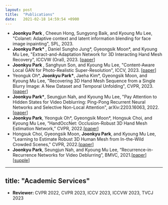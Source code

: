 ```yaml
---
layout: post
title:  "Publications"
date:   2021-02-18 14:59:54 +0900
---
```

- <strong>Joonkyu Park </strong>, Cheeun Hong, Sungyong Baik, and Kyoung Mu Lee, "Colanet: Adaptive context
and latent information blending for face image inpainting", SPL, 2023.
- <strong>Joonkyu Park* </strong>, Daniel Sungho Jung\*, Gyeongsik Moon\*, and Kyoung Mu Lee, "Extract-and-Adaptation Network for 3D Interacting Hand Mesh Recovery", ICCVW (Oral), 2023. [[paper](https://openaccess.thecvf.com/content/ICCV2023W/CV4Metaverse/papers/Park_Extract-and-Adaptation_Network_for_3D_Interacting_Hand_Mesh_Recovery_ICCVW_2023_paper.pdf)]
- <strong>Joonkyu Park </strong>, Sanghyun Son, and Kyoung Mu Lee, "Content-Aware Local GAN for Photo-Realistic Super-Resolution", ICCV, 2023. [[paper](https://openaccess.thecvf.com/content/ICCV2023/papers/Park_Content-Aware_Local_GAN_for_Photo-Realistic_Super-Resolution_ICCV_2023_paper.pdf)]
- Yeonguk Oh\*, <strong>Joonkyu Park*</strong>, Jaeha Kim\*, Gyeongsik Moon, and Kyoung Mu Lee, "Recovering 3D Hand Mesh Sequence from a Single Blurry Image:
A New Dataset and Temporal Unfolding", CVPR, 2023. [[paper](https://arxiv.org/pdf/2303.15417.pdf)]
- <strong>Joonkyu Park*</strong>, Seungjun Nah, and Kyoung Mu Lee, "Pay Attention to Hidden States for Video Deblurring: Ping-Pong Recurrent Neural Networks and Selective Non-Local Attention", arXiv:2203.16063, 2022.[[paper](https://arxiv.org/abs/2203.16063)]
- <strong>Joonkyu Park</strong>, Yeonguk Oh\*, Gyeongsik Moon\*, Hongsuk Choi, and Kyoung Mu Lee, “HandOccNet: Occlusion-Robust 3D Hand Mesh Estimation Network,” CVPR, 2022.[[paper](https://arxiv.org/abs/2203.14564)]
- Hongsuk Choi, Gyeongsik Moon, <strong>Joonkyu Park</strong>, and Kyoung Mu Lee, "Learning to Estimate Robust 3D Human Mesh from In-the-Wild Crowded Scenes," CVPR, 2022.[[paper](https://arxiv.org/pdf/2104.07300.pdf)]
- <strong>Joonkyu Park</strong>, Seungjun Nah, and Kyoung Mu Lee, “Recurrence-in-Recurrence Networks for Video Deblurring”, BMVC, 2021.[[paper](https://www.bmvc2021-virtualconference.com/assets/papers/0149.pdf)] [[supple](https://www.bmvc2021-virtualconference.com/assets/supp/0149_supp.zip)]

---
title:  "Academic Services"
---
- <strong> Reviewer: </strong> CVPR 2022, CVPR 2023, ICCV 2023, ICCVW 2023, TVCJ 2023



[jekyll-docs]: http://jekyllrb.com/docs/home
[jekyll-gh]:   https://github.com/jekyll/jekyll
[jekyll-talk]: https://talk.jekyllrb.com/
